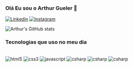 
### Olá Eu sou o Arthur Gueler 👋

[![Linkedin](https://img.shields.io/badge/LinkedIn-0077B5?style=for-the-badge&logo=linkedin&logoColor=white)](https://www.linkedin.com/in/arthur-gueler-423904300/)
[![Instagram](https://img.shields.io/badge/Instagram-E4405F?style=for-the-badge&logo=instagram&logoColor=white)](https://www.instagram.com/igr.arthur/)

![Arthur's GitHub stats](https://github-readme-stats.vercel.app/api?username=ArthurGueler-dev&show_icons=true&theme=dark)

### Tecnologias que uso no meu dia

<div style="display: inline_block"><br/>
    <img align="center" alt="html5" src="https://img.shields.io/badge/HTML5-E34F26?style=for-the-badge&logo=html5&logoColor=white" />
    <img align="center" alt="css3" src="https://img.shields.io/badge/CSS3-1572B6?style=for-the-badge&logo=css3&logoColor=white" />
    <img align="center" alt="javascript" src="https://img.shields.io/badge/JavaScript-F7DF1E?style=for-the-badge&logo=javascript&logoColor=black">
    <img align="center" alt="csharp" src="https://img.shields.io/badge/C%23-239120?style=for-the-badge&logo=c-sharp&logoColor=white" />
    <img align="center" alt="csharp" src="https://img.shields.io/badge/Python-14354C?style=for-the-badge&logo=python&logoColor=white" />
    <img align="center" alt="csharp" src="https://img.shields.io/badge/MySQL-00000F?style=for-the-badge&logo=mysql&logoColor=white" />

</div>

